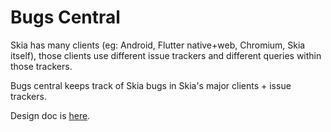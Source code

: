Bugs Central
============

Skia has many clients (eg: Android, Flutter native+web, Chromium, Skia itself),
those clients use different issue trackers and different queries within those
trackers.

Bugs central keeps track of Skia bugs in Skia's major clients + issue trackers.

Design doc is [here](https://goto.google.com/skia-bugs-central).
